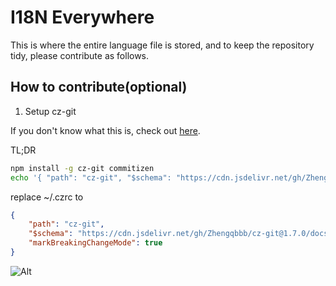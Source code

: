 # I18N Everywhere

This is where the entire language file is stored, and to keep the repository tidy, please contribute as follows.

## How to contribute(optional)

1. Setup cz-git

If you don't know what this is, check out [here](https://cz-git.qbb.sh/guide/#as-global-use).

TL;DR

```sh
npm install -g cz-git commitizen
echo '{ "path": "cz-git", "$schema": "https://cdn.jsdelivr.net/gh/Zhengqbbb/cz-git@1.8.0/docs/public/schema/cz-git.json" }' > ~/.czrc
```

replace ~/.czrc to
```json
{
    "path": "cz-git",
    "$schema": "https://cdn.jsdelivr.net/gh/Zhengqbbb/cz-git@1.7.0/docs/public/schema/cz-git.json",
    "markBreakingChangeMode": true
}
```

![Alt](https://repobeats.axiom.co/api/embed/83f4d5386523eee7672fb44be24d7263527e2b58.svg "Repobeats analytics image")
